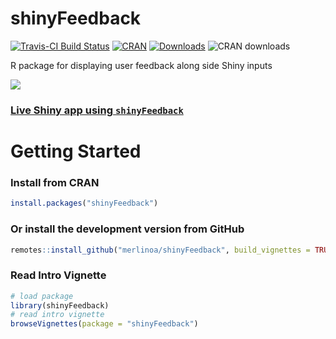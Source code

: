 # shinyFeedback

[![Travis-CI Build Status](https://travis-ci.org/merlinoa/shinyFeedback.svg?branch=master)](https://travis-ci.org/merlinoa/shinyFeedback) [![CRAN](http://www.r-pkg.org/badges/version/shinyFeedback)](https://cran.r-project.org/package=shinyFeedback) [![Downloads](https://cranlogs.r-pkg.org/badges/shinyFeedback)](https://www.r-pkg.org/pkg/shinyFeedback) ![CRAN downloads](https://cranlogs.r-pkg.org/badges/grand-total/shinyFeedback)

R package for displaying user feedback along side Shiny inputs

![](https://res.cloudinary.com/dxqnb8xjb/image/upload/v1588077144/Screen_Shot_2020-04-28_at_8.31.32_AM_kx4rn8.png)

### [Live Shiny app using `shinyFeedback`](https://tychobra.shinyapps.io/shinyFeedbackExamples)

# Getting Started

### Install from CRAN

```R
install.packages("shinyFeedback")
```

### Or install the development version from GitHub

```R
remotes::install_github("merlinoa/shinyFeedback", build_vignettes = TRUE)
```
### Read Intro Vignette

```R
# load package
library(shinyFeedback)
# read intro vignette
browseVignettes(package = "shinyFeedback")
```
